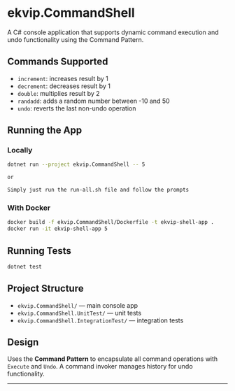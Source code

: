 
# ekvip.CommandShell

A C# console application that supports dynamic command execution and undo functionality using the Command Pattern.

## Commands Supported

- `increment`: increases result by 1
- `decrement`: decreases result by 1
- `double`: multiplies result by 2
- `randadd`: adds a random number between -10 and 50
- `undo`: reverts the last non-undo operation

## Running the App

### Locally
```bash
dotnet run --project ekvip.CommandShell -- 5

or 

Simply just run the run-all.sh file and follow the prompts
```

### With Docker
```bash
docker build -f ekvip.CommandShell/Dockerfile -t ekvip-shell-app .
docker run -it ekvip-shell-app 5
```

## Running Tests

```bash
dotnet test
```

## Project Structure

- `ekvip.CommandShell/` — main console app
- `ekvip.CommandShell.UnitTest/` — unit tests
- `ekvip.CommandShell.IntegrationTest/` — integration tests

## Design

Uses the **Command Pattern** to encapsulate all command operations with `Execute` and `Undo`. A command invoker manages history for undo functionality.

---
